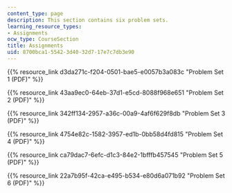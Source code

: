 ```yaml
---
content_type: page
description: This section contains six problem sets.
learning_resource_types:
- Assignments
ocw_type: CourseSection
title: Assignments
uid: 8700bca1-5542-3d40-32d7-17e7c7db3e90
---
```


{{% resource_link d3da271c-f204-0501-bae5-e0057b3a083c "Problem Set 1 (PDF)" %}}

{{% resource_link 43aa9ec0-64eb-37d1-e5cd-8088f968e651 "Problem Set 2 (PDF)" %}}

{{% resource_link 342ff134-2957-a36c-00a9-4af6f629f8db "Problem Set 3 (PDF)" %}}

{{% resource_link 4754e82c-1582-3957-ed1b-0bb58d4fd815 "Problem Set 4 (PDF)" %}}

{{% resource_link ca79dac7-6efc-d1c3-84e2-1bfffb457545 "Problem Set 5 (PDF)" %}}

{{% resource_link 22a7b95f-42ca-e495-b534-e80d6a071b92 "Problem Set 6 (PDF)" %}}
